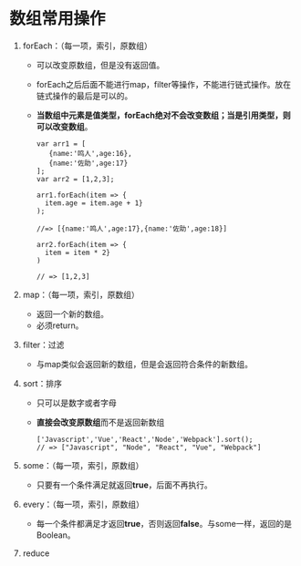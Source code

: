 # 数组常用操作

1. forEach：（每一项，索引，原数组）

   - 可以改变原数组，但是没有返回值。

   - forEach之后后面不能进行map，filter等操作，不能进行链式操作。放在链式操作的最后是可以的。

   - **当数组中元素是值类型，forEach绝对不会改变数组；当是引用类型，则可以改变数组**。

     ```
     var arr1 = [
        {name:'鸣人',age:16},
        {name:'佐助',age:17}
     ];
     var arr2 = [1,2,3];
     
     arr1.forEach(item => { 
       item.age = item.age + 1}
     );
     
     //=> [{name:'鸣人',age:17},{name:'佐助',age:18}]
     
     arr2.forEach(item => {
       item = item * 2}
     )
     
     // => [1,2,3]
     ```

     

2. map：（每一项，索引，原数组）

   - 返回一个新的数组。
   - 必须return。

3. filter：过滤

   - 与map类似会返回新的数组，但是会返回符合条件的新数组。

4. sort：排序

   - 只可以是数字或者字母

   - **直接会改变原数组**而不是返回新数组

     ```
     ['Javascript','Vue','React','Node','Webpack'].sort();
     // => ["Javascript", "Node", "React", "Vue", "Webpack"]
     ```

5. some：（每一项，索引，原数组）

   - 只要有一个条件满足就返回**true**，后面不再执行。

6. every：（每一项，索引，原数组）

   - 每一个条件都满足才返回**true**，否则返回**false**。与some一样，返回的是Boolean。

7. reduce

